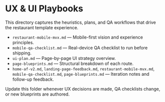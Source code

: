 # UX & UI Playbooks

This directory captures the heuristics, plans, and QA workflows that drive the restaurant template experience.

- `restaurant-mobile-mvx.md` — Mobile-first vision and experience principles.
- `mobile-qa-checklist.md` — Real-device QA checklist to run before shipping.
- `ui-plan.md` — Page-by-page UI strategy overview.
- `page-blueprints.md` — Structural breakdown of each route.
- `home-af-v2.md`, `landing-page-feedback.md`, `restaurant-mobile-mvx.md`, `mobile-qa-checklist.md`, `page-blueprints.md` — Iteration notes and follow-up feedback.

Update this folder whenever UX decisions are made, QA checklists change, or new blueprints are authored.
